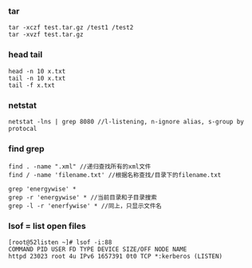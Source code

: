 ###	tar

	tar -xczf test.tar.gz /test1 /test2 
	tar -xvzf test.tar.gz

### head tail

	head -n 10 x.txt
	tail -n 10 x.txt
	tail -f x.txt

### netstat

	netstat	-lns | grep 8080 //l-listening, n-ignore alias, s-group by protocal

###	find grep

	find . -name ".xml" //递归查找所有的xml文件
	find / -name 'filename.txt' //根据名称查找/目录下的filename.txt

	grep 'energywise' *
	grep -r 'energywise' * //当前目录和子目录搜索
	grep -l -r 'enerfywise' * //同上，只显示文件名

### lsof = list open files
	
	[root@52listen ~]# lsof -i:88
	COMMAND PID USER FD TYPE DEVICE SIZE/OFF NODE NAME
	httpd 23023 root 4u IPv6 1657391 0t0 TCP *:kerberos (LISTEN)
